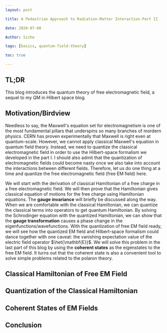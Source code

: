 ```yaml
---
layout: post

title: A Pedastrian Approach to Radiation-Matter Interaction-Part II

date: 2020-07-08

Author: Sizhe

tags: [basics, quantum-field-theory]

toc: true

---
```


## TL;DR

This blog introduces the quantum theory of free electromagnetic field, a sequel to my QM in Hilbert space blog.

## Motivation/Birdview

Needless to say, the Maxwell's equation set for electromagnetism is one of the most fundamental pillars that underspins so many branches of mordern physics. CERN has proven experimentally that Maxwell is right even at quantum-scale. However, we cannot apply classical Maxwell's equation in quantum field theory. Instead, we need to quantize the classical electromagnetic field in order to use the Hilbert-space formalism we developed in the part I. I should also admit that the quantization of electromagnetic fields could become nasty once we also take into account the interactions between different fields. Therefore, let us do one thing at a time and quantize the free electromagnetic field (free EM field) here.

We will start with the derivation of classical Hamiltonian of a free charge in a free electromagnetic field. We will then prove that the Hamiltonian gives classical equation of motions for the free charge using Hamiltonian equations. The **gauge invariance** will briefly be discussed along the way. When we are comfortable with the classical Hamiltonian, we can quantize the classical terms into operators to get quantum Hamiltonian. By solving the Schrodinger equation with the quantized Hamiltonian, we can show that the **gauge transformation** causes a phase change in the eigenfunctions/wavefunctions. With the quantization of free EM field ready, we will see how the quantized EM field and Hilbert-space formalism could dance together with one caveat: the vanishing expectation value of the electric field operator $\het{\mathbf{E}}$. We will solve this problem in the last part of this blog by using the **coherent states** as the eigenstates to the free EM field. It turns out that the coherent state is also a convenient tool to solve simple problems related to the polaron theory.

## Classical Hamiltonian of Free EM Field

## Quantization of the Classical Hamiltonian

## Coherent States of EM Fields

## Conclusion
